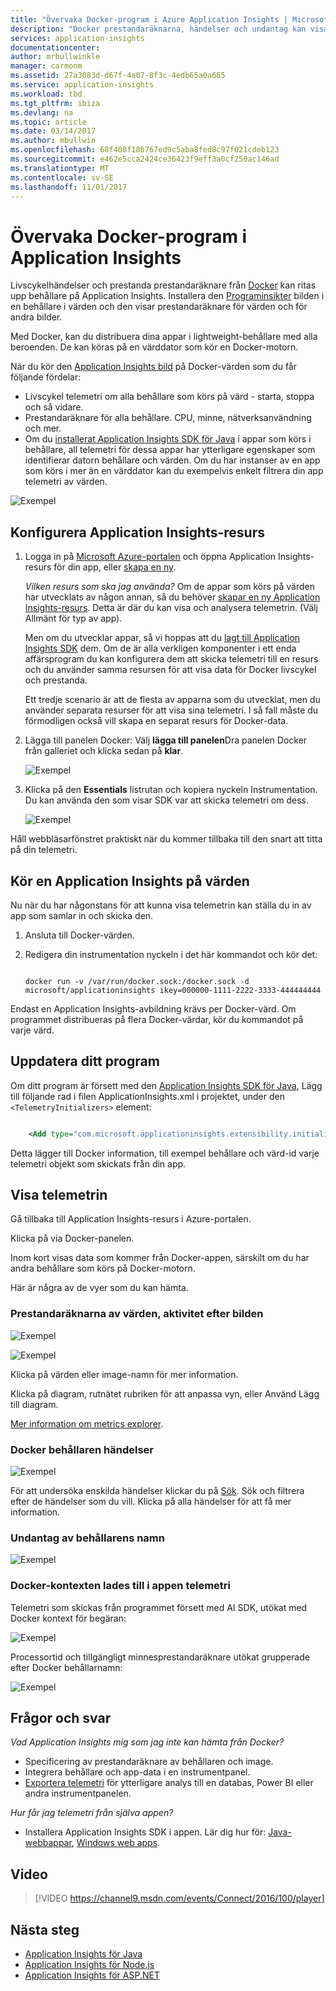 ```yaml
---
title: "Övervaka Docker-program i Azure Application Insights | Microsoft Docs"
description: "Docker prestandaräknarna, händelser och undantag kan visas i Application Insights, tillsammans med telemetri från av appar."
services: application-insights
documentationcenter: 
author: mrbullwinkle
manager: carmonm
ms.assetid: 27a3083d-d67f-4a07-8f3c-4edb65a0a685
ms.service: application-insights
ms.workload: tbd
ms.tgt_pltfrm: ibiza
ms.devlang: na
ms.topic: article
ms.date: 03/14/2017
ms.author: mbullwin
ms.openlocfilehash: 68f408f18b767ed9c5aba8fed8c97f021cdeb123
ms.sourcegitcommit: e462e5cca2424ce36423f9eff3a0cf250ac146ad
ms.translationtype: MT
ms.contentlocale: sv-SE
ms.lasthandoff: 11/01/2017
---
```

# <a name="monitor-docker-applications-in-application-insights"></a>Övervaka Docker-program i Application Insights
Livscykelhändelser och prestanda prestandaräknare från [Docker](https://www.docker.com/) kan ritas upp behållare på Application Insights. Installera den [Programinsikter](app-insights-overview.md) bilden i en behållare i värden och den visar prestandaräknare för värden och för andra bilder.

Med Docker, kan du distribuera dina appar i lightweight-behållare med alla beroenden. De kan köras på en värddator som kör en Docker-motorn.

När du kör den [Application Insights bild](https://hub.docker.com/r/microsoft/applicationinsights/) på Docker-värden som du får följande fördelar:

* Livscykel telemetri om alla behållare som körs på värd - starta, stoppa och så vidare.
* Prestandaräknare för alla behållare. CPU, minne, nätverksanvändning och mer.
* Om du [installerat Application Insights SDK för Java](app-insights-java-live.md) i appar som körs i behållare, all telemetri för dessa appar har ytterligare egenskaper som identifierar datorn behållare och värden. Om du har instanser av en app som körs i mer än en värddator kan du exempelvis enkelt filtrera din app telemetri av värden.

![Exempel](./media/app-insights-docker/00.png)

## <a name="set-up-your-application-insights-resource"></a>Konfigurera Application Insights-resurs
1. Logga in på [Microsoft Azure-portalen](https://azure.com) och öppna Application Insights-resurs för din app, eller [skapa en ny](app-insights-create-new-resource.md). 
   
    *Vilken resurs som ska jag använda?* Om de appar som körs på värden har utvecklats av någon annan, så du behöver [skapar en ny Application Insights-resurs](app-insights-create-new-resource.md). Detta är där du kan visa och analysera telemetrin. (Välj Allmänt för typ av app).
   
    Men om du utvecklar appar, så vi hoppas att du [lagt till Application Insights SDK](app-insights-java-live.md) dem. Om de är alla verkligen komponenter i ett enda affärsprogram du kan konfigurera dem att skicka telemetri till en resurs och du använder samma resursen för att visa data för Docker livscykel och prestanda. 
   
    Ett tredje scenario är att de flesta av apparna som du utvecklat, men du använder separata resurser för att visa sina telemetri. I så fall måste du förmodligen också vill skapa en separat resurs för Docker-data. 
2. Lägga till panelen Docker: Välj **lägga till panelen**Dra panelen Docker från galleriet och klicka sedan på **klar**. 
   
    ![Exempel](./media/app-insights-docker/03.png)
3. Klicka på den **Essentials** listrutan och kopiera nyckeln Instrumentation. Du kan använda den som visar SDK var att skicka telemetri om dess.

    ![Exempel](./media/app-insights-docker/02-props.png)

Håll webbläsarfönstret praktiskt när du kommer tillbaka till den snart att titta på din telemetri.

## <a name="run-the-application-insights-monitor-on-your-host"></a>Kör en Application Insights på värden
Nu när du har någonstans för att kunna visa telemetrin kan ställa du in av app som samlar in och skicka den.

1. Ansluta till Docker-värden. 
2. Redigera din instrumentation nyckeln i det här kommandot och kör det:
   
   ```
   
   docker run -v /var/run/docker.sock:/docker.sock -d microsoft/applicationinsights ikey=000000-1111-2222-3333-444444444
   ```

Endast en Application Insights-avbildning krävs per Docker-värd. Om programmet distribueras på flera Docker-värdar, kör du kommandot på varje värd.

## <a name="update-your-app"></a>Uppdatera ditt program
Om ditt program är försett med den [Application Insights SDK för Java](app-insights-java-get-started.md), Lägg till följande rad i filen ApplicationInsights.xml i projektet, under den `<TelemetryInitializers>` element:

```xml

    <Add type="com.microsoft.applicationinsights.extensibility.initializer.docker.DockerContextInitializer"/> 
```

Detta lägger till Docker information, till exempel behållare och värd-id varje telemetri objekt som skickats från din app.

## <a name="view-your-telemetry"></a>Visa telemetrin
Gå tillbaka till Application Insights-resurs i Azure-portalen.

Klicka på via Docker-panelen.

Inom kort visas data som kommer från Docker-appen, särskilt om du har andra behållare som körs på Docker-motorn.

Här är några av de vyer som du kan hämta.

### <a name="perf-counters-by-host-activity-by-image"></a>Prestandaräknarna av värden, aktivitet efter bilden
![Exempel](./media/app-insights-docker/10.png)

![Exempel](./media/app-insights-docker/11.png)

Klicka på värden eller image-namn för mer information.

Klicka på diagram, rutnätet rubriken för att anpassa vyn, eller Använd Lägg till diagram. 

[Mer information om metrics explorer](app-insights-metrics-explorer.md).

### <a name="docker-container-events"></a>Docker behållaren händelser
![Exempel](./media/app-insights-docker/13.png)

För att undersöka enskilda händelser klickar du på [Sök](app-insights-diagnostic-search.md). Sök och filtrera efter de händelser som du vill. Klicka på alla händelser för att få mer information.

### <a name="exceptions-by-container-name"></a>Undantag av behållarens namn
![Exempel](./media/app-insights-docker/14.png)

### <a name="docker-context-added-to-app-telemetry"></a>Docker-kontexten lades till i appen telemetri
Telemetri som skickas från programmet försett med AI SDK, utökat med Docker kontext för begäran:

![Exempel](./media/app-insights-docker/16.png)

Processortid och tillgängligt minnesprestandaräknare utökat grupperade efter Docker behållarnamn:

![Exempel](./media/app-insights-docker/15.png)

## <a name="q--a"></a>Frågor och svar
*Vad Application Insights mig som jag inte kan hämta från Docker?*

* Specificering av prestandaräknare av behållaren och image.
* Integrera behållare och app-data i en instrumentpanel.
* [Exportera telemetri](app-insights-export-telemetry.md) för ytterligare analys till en databas, Power BI eller andra instrumentpanelen.

*Hur får jag telemetri från själva appen?*

* Installera Application Insights SDK i appen. Lär dig hur för: [Java-webbappar](app-insights-java-get-started.md), [Windows web apps](app-insights-asp-net.md).

## <a name="video"></a>Video

> [!VIDEO https://channel9.msdn.com/events/Connect/2016/100/player]

## <a name="next-steps"></a>Nästa steg

* [Application Insights för Java](app-insights-java-get-started.md)
* [Application Insights för Node.js](app-insights-nodejs.md)
* [Application Insights för ASP.NET](app-insights-asp-net.md)
